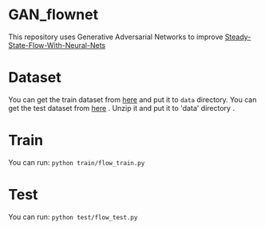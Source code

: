 # GAN_flownet

This repository uses Generative Adversarial Networks to improve [Steady-State-Flow-With-Neural-Nets](https://github.com/loliverhennigh/Steady-State-Flow-With-Neural-Nets)

# Dataset
You can get the train dataset from [here](https://drive.google.com/file/d/0BzsbU65NgrSuZDBMOW93OWpsMHM/view?usp=sharing) and put it to `data` directory. You can get the test dataset from [here](https://drive.google.com/file/d/0BzsbU65NgrSuR2NRRjBRMDVHaDQ/view?usp=sharing) . Unzip it and put it to 'data' directory .
# Train
You can run:
`python train/flow_train.py`

# Test 
You can run:
`python test/flow_test.py`
